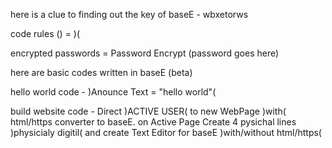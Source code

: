 here is a clue to finding out the key of baseE - wbxetorws

code rules () = )(

encrypted passwords = Password Encrypt (password goes here)


here are basic codes written in baseE (beta)

hello world code - )Anounce Text = "hello world"(

build website code - Direct )ACTIVE USER( to new WebPage )with( html/https converter to baseE. on Active Page Create 4 pysichal lines )physicialy digitil( and create Text Editor for baseE )with/without html/https(
